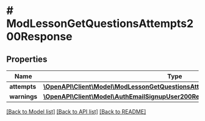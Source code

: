 # # ModLessonGetQuestionsAttempts200Response

## Properties

Name | Type | Description | Notes
------------ | ------------- | ------------- | -------------
**attempts** | [**\OpenAPI\Client\Model\ModLessonGetQuestionsAttempts200ResponseAttemptsInner[]**](ModLessonGetQuestionsAttempts200ResponseAttemptsInner.md) |  |
**warnings** | [**\OpenAPI\Client\Model\AuthEmailSignupUser200ResponseWarningsInner[]**](AuthEmailSignupUser200ResponseWarningsInner.md) |  | [optional]

[[Back to Model list]](../../README.md#models) [[Back to API list]](../../README.md#endpoints) [[Back to README]](../../README.md)
